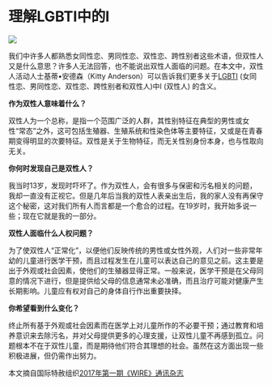 # 理解LGBTI中的I

![](https://zh.amnesty.org/wp-content/uploads/2017/04/kitty-anderson_ltbti_sm.jpg)

我们中许多人都熟悉女同性恋、男同性恋、双性恋、跨性别者这些术语，但双性人又是什么意思？许多人无法回答，也不能说出双性人面临的问题。在本文中，双性人活动人士基蒂•安德森（Kitty Anderson）可以告诉我们更多关于[LGBTI](https://zh.amnesty.org/discrimination/) (女同性恋、男同性恋、双性恋、跨性别者和双性人)中I (双性人) 的含义。

**作为双性人意味着什么？**

双性人为一个总称，是指一个范围广泛的人群，其性别特征在典型的男性或女性“常态”之外，这可包括生殖器、生殖系统和性染色体等主要特征，又或是在青春期变得明显的次要特征。双性是关于生物特征，而无关性别身份本身，也与性取向无关。

**你何时发现自己是双性人？**

我当时13岁，发现时吓坏了。作为双性人，会有很多与保密和污名相关的问题，我却一直没有正视它。但是几年后当我的双性人表亲出生后，我的家人没有再保守这个秘密，这对我们所有人而言都是一个愈合的过程。在19岁时，我开始多说一些；现在它就是我的一部分。

**双性人面临什么人权问题？**

为了使双性人“正常化”，以便他们反映传统的男性或女性外观，人们对一些非常年幼的儿童进行医学干预，而且过程发生在儿童可以表达自己的意见之前。这主要是出于外观或社会因素，使他们的生殖器显得正常。一般来说，医学干预是在父母同意的情况下进行，但是提供给父母的信息通常未必准确，而且治疗可能对健康产生长期影响。儿童应有权对自己的身体自行作出重要抉择。

**你希望看到什么变化？**

终止所有基于外观或社会因素而在医学上对儿童所作的不必要干预；通过教育和培养意识来去除污名，并对父母提供更多的心理支援，让双性儿童不再感到孤立。问题根本不在于双性儿童，而是期待他们符合其理想的社会。虽然在这方面出现一些积极进展，但仍需作出努力。

本文摘自国际特赦组织[2017年第一期《WIRE》通讯杂志](https://zh.amnesty.org/wire-magazine/%E5%A2%A8%E8%A5%BF%E5%93%A5-%E6%84%8F%E5%A4%A7%E5%88%A9-%E9%9A%BE%E6%B0%91-%E4%BC%81%E4%B8%9A%E7%A4%BE%E4%BC%9A%E8%B4%A3%E4%BB%BB-%E7%BD%91%E7%BB%9C%E9%9A%90%E7%A7%98/)